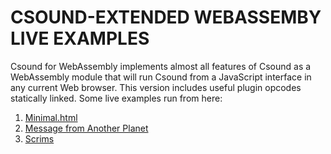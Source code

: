 # CSOUND-EXTENDED WEBASSEMBY LIVE EXAMPLES


Csound for WebAssembly implements almost all features of Csound as a WebAssembly 
module that will run Csound from a JavaScript interface in any current 
Web browser. This version includes useful plugin opcodes statically 
linked. Some live examples run from here:
    
1. [Minimal.html](https://csound-extended.github.io/minimal.html)
2. [Message from Another Planet](https://csound-extended.github.io/message.html)
3. [Scrims](https://csound-extended.github.io/scrims.html)
    
